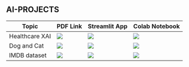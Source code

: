 ## AI-PROJECTS

<table>
  <thead>
    <tr>
      <th>Topic</th>
      <th>PDF Link</th>
      <th>Streamlit App</th>
      <th>Colab Notebook</th>
    </tr>
  </thead>
  <tbody>
    <tr>
      <td>Healthcare XAI</td>
      <td><a href="https://yourlink.com/pdf1.pdf"><img src="https://img.shields.io/badge/Open%20in-PDF-red?style=for-the-badge"></a></td>
      <td><a href="https://yourstreamlitapp1.com"><img src="https://img.shields.io/badge/Open%20in-Streamlit-grey?style=for-the-badge&logo=streamlit"></a></td>
      <td><a href="https://colab.research.google.com/yournotebook1"><img src="https://img.shields.io/badge/Open%20in-Colab-blue?style=for-the-badge&logo=googlecolab"></a></td>
    </tr>
    <tr>
      <td>Dog and Cat</td>
      <td><a href="https://yourlink.com/pdf2.pdf"><img src="https://img.shields.io/badge/Open%20in-PDF-red?style=for-the-badge"></a></td>
      <td><a href="https://yourstreamlitapp2.com"><img src="https://img.shields.io/badge/Open%20in-Streamlit-grey?style=for-the-badge&logo=streamlit"></a></td>
      <td><a href="https://colab.research.google.com/yournotebook2"><img src="https://img.shields.io/badge/Open%20in-Colab-blue?style=for-the-badge&logo=googlecolab"></a></td>
    </tr>
    <tr>
      <td>IMDB dataset</td>
      <td><a href="https://yourlink.com/pdf3.pdf"><img src="https://img.shields.io/badge/Open%20in-PDF-red?style=for-the-badge"></a></td>
      <td><a href="https://yourstreamlitapp3.com"><img src="https://img.shields.io/badge/Open%20in-Streamlit-grey?style=for-the-badge&logo=streamlit"></a></td>
      <td><a href="https://colab.research.google.com/yournotebook3"><img src="https://img.shields.io/badge/Open%20in-Colab-blue?style=for-the-badge&logo=googlecolab"></a></td>
    </tr>
  </tbody>
</table>

